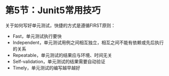 # 第5节：Junit5常用技巧

关于如何写好单元测试，快捷的方式是遵循FIRST原则：

- Fast，单元测试执行要快
- Independent，单元测试用例之间相互独立，相互之间不能有依赖或先后执行的关系
- Repeatable，单元测试的结果应与环境、时间无关
- Self-validation，单元测试的结果需要自动验证
- Timely，单元测试的编写越早越好